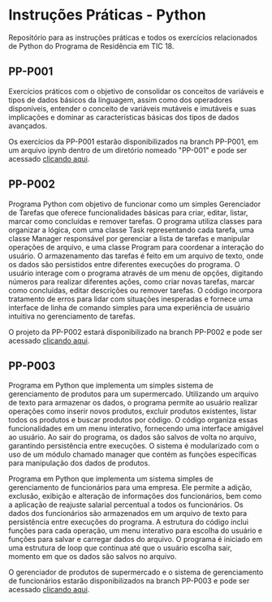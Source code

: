 # Instruções Práticas - Python
Repositório para as instruções práticas e todos os exercícios relacionados de Python do Programa de Residência em TIC 18.

## PP-P001
Exercícios práticos com o objetivo de consolidar os conceitos de variáveis e tipos de dados básicos da linguagem, assim como dos operadores disponíveis, entender o conceito de variáveis mutáveis e imutáveis e suas implicações e dominar as características básicas dos tipos de dados avançados.

Os exercícios da PP-P001 estarão disponibilizados na branch PP-P001, em um arquivo ipynb dentro de um diretório nomeado "PP-001" e pode ser acessado <a href="https://github.com/lufecrx/residenciatic18-python/blob/PP-P001/PP-001/instrucoes_praticas.ipynb">clicando aqui</a>.

## PP-P002
Programa Python com objetivo de funcionar como um simples Gerenciador de Tarefas que oferece funcionalidades básicas para criar, editar, listar, marcar como concluídas e remover tarefas. O programa utiliza classes para organizar a lógica, com uma classe Task representando cada tarefa, uma classe Manager responsável por gerenciar a lista de tarefas e manipular operações de arquivo, e uma classe Program para coordenar a interação do usuário. O armazenamento das tarefas é feito em um arquivo de texto, onde os dados são persistidos entre diferentes execuções do programa. O usuário interage com o programa através de um menu de opções, digitando números para realizar diferentes ações, como criar novas tarefas, marcar como concluídas, editar descrições ou remover tarefas. O código incorpora tratamento de erros para lidar com situações inesperadas e fornece uma interface de linha de comando simples para uma experiência de usuário intuitiva no gerenciamento de tarefas.

O projeto da PP-P002 estará disponibilizado na branch PP-P002 e pode ser acessado <a href="https://github.com/lufecrx/residenciatic18-python/tree/PP-P002">clicando aqui</a>.

## PP-P003
Programa em Python que implementa um simples sistema de gerenciamento de produtos para um supermercado. Utilizando um arquivo de texto para armazenar os dados, o programa permite ao usuário realizar operações como inserir novos produtos, excluir produtos existentes, listar todos os produtos e buscar produtos por código. O código organiza essas funcionalidades em um menu interativo, fornecendo uma interface amigável ao usuário. Ao sair do programa, os dados são salvos de volta no arquivo, garantindo persistência entre execuções. O sistema é modularizado com o uso de um módulo chamado manager que contém as funções específicas para manipulação dos dados de produtos.

Programa em Python que implementa um sistema simples de gerenciamento de funcionários para uma empresa. Ele permite a adição, exclusão, exibição e alteração de informações dos funcionários, bem como a aplicação de reajuste salarial percentual a todos os funcionários. Os dados dos funcionários são armazenados em um arquivo de texto para persistência entre execuções do programa. A estrutura do código inclui funções para cada operação, um menu interativo para escolha do usuário e funções para salvar e carregar dados do arquivo. O programa é iniciado em uma estrutura de loop que continua até que o usuário escolha sair, momento em que os dados são salvos no arquivo.

O gerenciador de produtos de supermercado e o sistema de gerenciamento de funcionários estarão disponibilizados na branch PP-P003 e pode ser acessado <a href="https://github.com/lufecrx/residenciatic18-python/tree/PP-P003">clicando aqui</a>.

